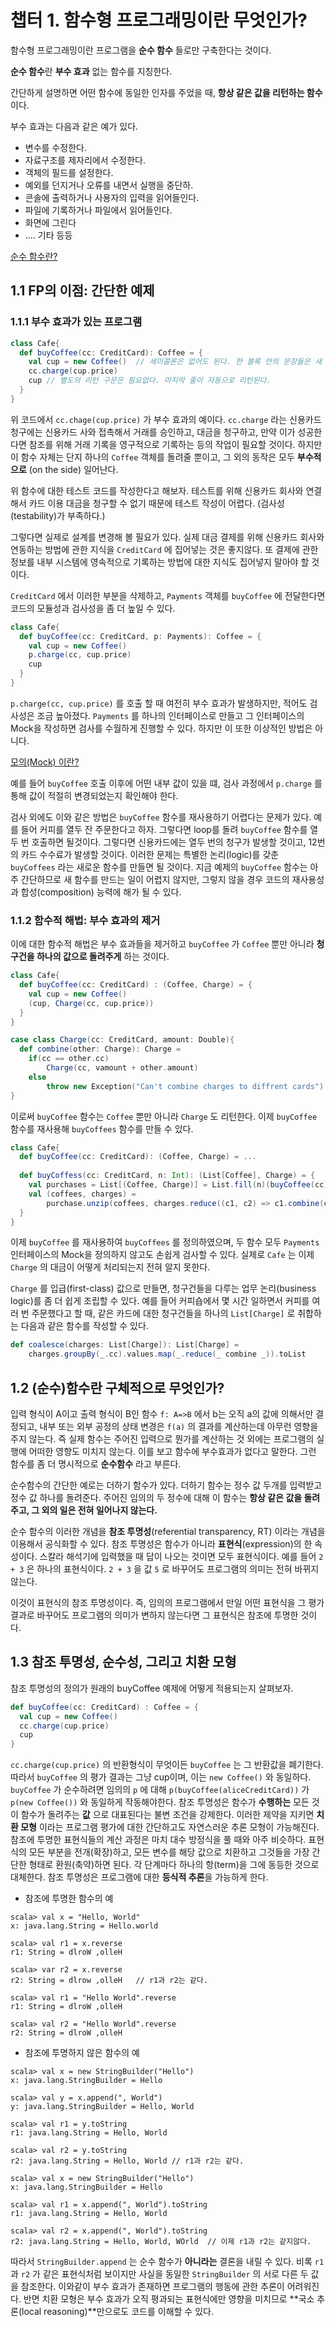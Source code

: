 # 챕터 1. 함수형 프로그래밍이란 무엇인가?

함수형 프로그래밍이란 프로그램을 **순수 함수** 들로만 구축한다는 것이다.

**순수 함수**란 **부수 효과** 없는 함수를 지칭한다.

간단하게 설명하면 어떤 함수에 동일한 인자를 주었을 때, **항상 같은 값을 리턴하는 함수**이다.

부수 효과는 다음과 같은 예가 있다.

* 변수를 수정한다.
* 자료구조를 제자리에서 수정한다.
* 객체의 필드를 설정한다.
* 예외를 던지거나 오류를 내면서 실행을 중단하.
* 콘솔에 출력하거나 사용자의 입력을 읽어들인다.
* 파일에 기록하거나 파일에서 읽어들인다.
* 화면에 그린다
* .... 기타 등등

[순수 함수란?](https://jeong-pro.tistory.com/23)

## 1.1 FP의 이점: 간단한 예제

### 1.1.1 부수 효과가 있는 프로그램

```scala
class Cafe{
  def buyCoffee(cc: CreditCard): Coffee = {
    val cup = new Coffee()	// 세미콜론은 없어도 된다. 한 블록 안의 문장들은 새 줄로 구분된다.
    cc.charge(cup.price)
    cup	// 별도의 리턴 구문은 필요없다. 마지막 줄이 자동으로 리턴된다.
  }
}
```

위 코드에서 `cc.chage(cup.price)` 가 부수 효과의 예이다. `cc.charge` 라는 신용카드 청구에는 신용카드 사와 접촉해서 거래를 승인하고, 대금을 청구하고, 만약 이가 성공한다면 참조를 위해 거래 기록을 영구적으로 기록하는 등의 작업이 필요할 것이다. 하지만 이 함수 자체는 단지 하나의 `Coffee` 객체를 돌려줄 뿐이고, 그 외의 동작은 모두 **부수적으로** (on the side) 일어난다.

위 함수에 대한 테스트 코드를 작성한다고 해보자. 테스트를 위해 신용카드 회사와 연결해서 카드 이용 대금을 청구할 수 없기 때문에 테스트 작성이 어렵다. (검사성(testability)가 부족하다.)

그렇다면 실제로 설계를 변경해 볼 필요가 있다. 실제 대금 결제를 위해 신용카드 회사와 연동하는 방법에 관한 지식을 `CreditCard` 에 집어넣는 것은 좋지않다. 또 결제에 관한 정보를 내부 시스템에 영속적으로 기록하는 방법에 대한 지식도 집어넣지 말아야 할 것이다. 

`CreditCard` 에서 이러한 부분을 삭제하고,  `Payments` 객체를 `buyCoffee` 에 전달한다면 코드의 모듈성과 검사성을 좀 더 높일 수 있다.

```scala
class Cafe{
  def buyCoffee(cc: CreditCard, p: Payments): Coffee = {
    val cup = new Coffee()
    p.charge(cc, cup.price)
    cup
  }
}
```

`p.charge(cc, cup.price)` 를 호출 할 때 여전히 부수 효과가 발생하지만, 적어도 검사성은 조금 높아졌다. `Payments` 를 하나의 인터페이스로 만들고 그 인터페이스의 Mock을 작성하면 검사를 수월하게 진행할 수 있다. 하지만 이 또한 이상적인 방법은 아니다. 

[모의(Mock) 이란?](http://www.incodom.kr/Mock)

예를 들어 `buyCoffee` 호출 이후에 어떤 내부 값이 있을 떄, 검사 과정에서 `p.charge` 를 통해 값이 적절히 변경되었는지 확인해야 한다.

검사 외에도 이와 같은 방법은 `buyCoffee` 함수를 재사용하기 어렵다는 문제가 있다. 예를 들어 커피를 열두 잔 주문한다고 하자. 그렇다면 loop를 돌려 `buyCoffee` 함수를 열두 번 호출하면 될것이다.  그렇다면 신용카드에는 열두 번의 청구가 발생할 것이고, 12번의 카드 수수료가 발생할 것이다. 이러한 문제는 특별한 논리(logic)를 갖춘 `buyCoffees` 라는 새로운 함수를 만들면 될 것이다. 지금 예제의 `buyCoffee` 함수는 아주 간단하므로 새 함수를 만드는 일이 어렵지 않지만, 그렇지 않을 경우 코드의 재사용성과 합성(composition) 능력에 해가 될 수 있다.

### 1.1.2 함수적 해법: 부수 효과의 제거

이에 대한 함수적 해법은 부수 효과들을 제거하고 `buyCoffee` 가 `Coffee` 뿐만 아니라 **청구건을 하나의 값으로 돌려주게** 하는 것이다. 

```scala
class Cafe{
  def buyCoffee(cc: CreditCard) : (Coffee, Charge) = {
    val cup = new Coffee()
    (cup, Charge(cc, cup.price))
  }
}

case class Charge(cc: CreditCard, amount: Double){
  def combine(other: Charge): Charge =
  	if(cc == other.cc)
  		Charge(cc, vamount + other.amount)
  	else 
  		throw new Exception("Can't combine charges to diffrent cards")
}
```

이로써 `buyCoffee` 함수는 `Coffee` 뿐만 아니라 `Charge` 도 리턴한다. 이제 `buyCoffee` 함수를 재사용해 `buyCoffees` 함수를 만들 수 있다.

```scala
class Cafe{
  def buyCoffee(cc: CreditCard): (Coffee, Charge) = ...
  
  def buyCoffess(cc: CreditCard, n: Int): (List[Coffee], Charge) = {
    val purchases = List[(Coffee, Charge)] = List.fill(n)(buyCoffee(cc))
    val (coffees, charges) =
    	purchase.unzip(coffees, charges.reduce((c1, c2) => c1.combine(c2))) 
  }
}
```

이제 `buyCoffee` 를 재사용하여 `buyCoffees` 를 정의하였으며, 두 함수 모두 `Payments` 인터페이스의 Mock을 정의하지 않고도 손쉽게 검사할 수 있다. 실제로 `Cafe` 는 이제 `Charge` 의 대금이 어떻게 처리되는지 전혀 알지 못한다.

`Charge` 를 입급(first-class) 값으로 만들면, 청구건들을 다루는 업무 논리(business logic)를 좀 더 쉽게 조립할 수 있다. 예를 들어 커피숍에서 몇 시간 일하면서 커피를 여러 번 주문했다고 할 때, 같은 카드에 대한 청구건들을 하나의 `List[Charge]` 로 취합하는 다음과 같은 함수를 작성할 수 있다.

```scala
def coalesce(charges: List[Charge]): List[Charge] = 
	charges.groupBy(_.cc).values.map(_.reduce(_ combine _)).toList
```

## 1.2 (순수)함수란 구체적으로 무엇인가?

입력 형식이 A이고 출력 형식이 B인 함수 `f: A=>B` 에서 b는 오직 a의 값에 의해서만 결정되고, 내부 또는 외부 공정의 상태 변경은 `f(a)` 의 결과를 계산하는데 아무런 영향을 주지 않는다. 즉 실제 함수는 주어진 입력으로 뭔가를 계산하는 것 외에는 프로그램의 실행에 어떠한 영향도 미치지 않는다. 이를 보고 함수에 부수효과가 없다고 말한다. 그런 함수를 좀 더 명시적으로 **순수함수** 라고 부른다.

순수함수의 간단한 예로는 더하기 함수가 있다. 더하기 함수는 정수 값 두개를 입력받고 정수 값 하나를 돌려준다. 주어진 임의의 두 정수에 대해 이 함수는 **항상 같은 값을 돌려주고, 그 외의 일은 전혀 일어나지 않는다.** 

순수 함수의 이러한 개념을 **참조 투명성**(referential transparency, RT) 이라는 개념을 이용해서 공식화할 수 있다. 참조 투명성은 함수가 아니라 **표현식**(expression)의 한 속성이다. 스칼라 해석기에 입력했을 때 답이 나오는 것이면 모두 표현식이다. 예를 들어 `2 + 3` 은 하나의 표현식이다. `2 + 3` 을 값 `5` 로 바꾸어도 프로그램의 의미는 전혀 바뀌지 않는다.

이것이 표현식의 참조 투명성이다. 즉, 임의의 프로그램에서 만일 어떤 표현식을 그 평가 결과로 바꾸어도 프로그램의 의미가 변하지 않는다면 그 표현식은 참조에 투명한 것이다.

## 1.3 참조 투명성, 순수성, 그리고 치환 모형

참조 투명성의 정의가 원래의 buyCoffee 예제에 어떻게 적용되는지 살펴보자.

```scala
def buyCoffee(cc: CreditCard) : Coffee = {
  val cup = new Coffee()
  cc.charge(cup.price)
  cup
}
```

`cc.charge(cup.price)` 의 반환형식이 무엇이든 `buyCoffee` 는 그 반환값을 폐기한다. 따라서 `buyCoffee` 의 평가 결과는 그냥 cup이며, 이는 `new Coffee()` 와 동일하다. `buyCoffee` 가 순수하려면 임의의 `p` 에 대해 `p(buyCoffee(aliceCreditCard))` 가 `p(new Coffee())` 와 동일하게 작동해야한다.  참조 투명성은 함수가 **수행하는** 모든 것이 함수가 돌려주는 **값** 으로 대표된다는 불변 조건을 강제한다. 이러한 제약을 지키면 **치환 모형** 이라는 프로그램 평가에 대한 간단하고도 자연스러운 추론 모형이 가능해진다. 참조에 투명한 표현식들의 계산 과정은 마치 대수 방정식을 풀 때와 아주 비슷하다. 표현식의 모든 부분을 전개(확장)하고, 모든 변수를 해당 값으로 치환하고 그것들을 가장 간단한 형태로 환원(축약)하면 된다. 각 단계마다 하나의 항(term)을 그에 동등한 것으로 대체한다. 참조 투명성은 프로그램에 대한 **등식적 추론**을 가능하게 한다.

* 참조에 투명한 함수의 예

```
scala> val x = "Hello, World"
x: java.lang.String = Hello.world

scala> val r1 = x.reverse
r1: String = dlroW ,olleH

scala> var r2 = x.reverse
r2: String = dlrow ,olleH	// r1과 r2는 같다.

scala> val r1 = "Hello World".reverse
r1: String = dlroW ,olleH

scala> val r2 = "Hello World".reverse
r2: String = dlroW ,olleH

```

* 참조에 투명하지 않은 함수의 예

```
scala> val x = new StringBuilder("Hello")
x: java.lang.StringBuilder = Hello

scala> val y = x.append(", World")
y: java.lang.StringBuilder = Hello, World

scala> val r1 = y.toString
r1: java.lang.String = Hello, World

scala> val r2 = y.toString
r2: java.lang.String = Hello, World	// r1과 r2는 같다.

scala> val x = new StringBuilder("Hello")
x: java.lang.StringBuilder = Hello

scala> val r1 = x.append(", World").toString
r1: java.lang.String = Hello, World

scala> val r2 = x.append(", World").toString
r2: java.lang.String = Hello, World, WOrld	// 이제 r1과 r2는 같지않다.
```

따라서 `StringBuilder.append` 는 순수 함수가 **아니라는** 결론을 내릴 수 있다. 비록 `r1` 과 `r2` 가 같은 표현식처럼 보이지만 사실을 동일한 `StringBuilder` 의 서로 다른 두 값을 참조한다. 이와같이 부수 효과가 존재하면 프로그램의 행동에 관한 추론이 어려워진다. 반면 치환 모형은 부수 효과가 오직 평과되는 표현식에만 영향을 미치므로 **국소 추론(local reasoning)**만으로도 코드를 이해할 수 있다.